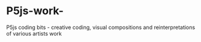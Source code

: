 # P5js-work-
P5js coding bits - creative coding, visual compositions and reinterpretations of various artists work 
